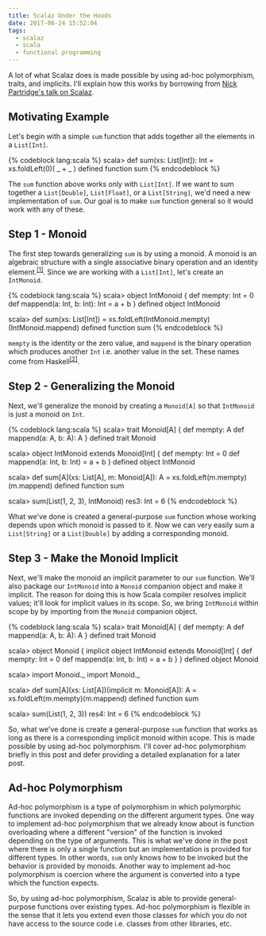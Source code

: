 ```yaml
---
title: Scalaz Under the Hoods
date: 2017-06-24 15:52:04
tags: 
  - scalaz
  - scala 
  - functional programming
---
```


A lot of what Scalaz does is made possible by using ad-hoc polymorphism, traits, and implicits. I'll explain how this works by borrowing from [Nick Partridge's talk on Scalaz](http://bit.ly/c2eTVR).  

## Motivating Example  

Let's begin with a simple `sum` function that adds together all the elements in a `List[Int]`.

{% codeblock lang:scala %}
scala> def sum(xs: List[Int]): Int = xs.foldLeft(0)( _ + _ )
defined function sum
{% endcodeblock %}  

The `sum` function above works only with `List[Int]`. If we want to sum together a `List[Double]`, `List[Float]`, or a `List[String]`, we'd need a new implementation of `sum`. Our goal is to make `sum` function general so it would work with any of these.

## Step 1 - Monoid  

The first step towards generalizing `sum` is by using a monoid. A monoid is an algebraic structure with a single associative binary operation and an identity element.<sup>[[1]](https://en.wikipedia.org/wiki/Monoid)</sup>. Since we are working with a `List[Int]`, let's create an `IntMonoid`.  

{% codeblock lang:scala %}
scala> object IntMonoid {
    def mempty: Int = 0
    def mappend(a: Int, b: Int): Int = a + b
  }
defined object IntMonoid

scala> def sum(xs: List[Int]) = xs.foldLeft(IntMonoid.mempty)(IntMonoid.mappend)
defined function sum
{% endcodeblock %} 

`mempty` is the identity or the zero value, and  `mappend` is the binary operation which produces another `Int` i.e. another value in the set. These names come from Haskell<sup>[[2]](https://en.wikibooks.org/wiki/Haskell/Monoids)</sup>. 

## Step 2 - Generalizing the Monoid  

Next, we'll generalize the monoid by creating a `Monoid[A]` so that `IntMonoid` is just a monoid on `Int`.

{% codeblock lang:scala %}
scala> trait Monoid[A] {
    def mempty: A
    def mappend(a: A, b: A): A
  }
defined trait Monoid

scala> object IntMonoid extends Monoid[Int] {
    def mempty: Int = 0
    def mappend(a: Int, b: Int) = a + b
  }
defined object IntMonoid

scala> def sum[A](xs: List[A], m: Monoid[A]): A = xs.foldLeft(m.mempty)(m.mappend)
defined function sum

scala> sum(List(1, 2, 3), IntMonoid)
res3: Int = 6
{% endcodeblock %}  

What we've done is created a general-purpose `sum` function whose working depends upon which monoid is passed to it. Now we can very easily sum a `List[String]` or a `List[Double]` by adding a corresponding monoid.  

## Step 3 - Make the Monoid Implicit  

Next, we'll make the monoid an implicit parameter to our `sum` function. We'll also package our `IntMonoid` into a `Monoid` companion object and make it implicit. The reason for doing this is how Scala compiler resolves implicit values; it'll look for implicit values in its scope. So, we bring `IntMonoid` within scope by by importing from the `Monoid` companion object.

{% codeblock lang:scala %}
scala> trait Monoid[A] {
    def mempty: A
    def mappend(a: A, b: A): A
  }
defined trait Monoid

scala> object Monoid {
    implicit object IntMonoid extends Monoid[Int] {
      def mempty: Int = 0
      def mappend(a: Int, b: Int) = a + b
    }
  }
defined object Monoid

scala> import Monoid._
import Monoid._

scala> def sum[A](xs: List[A])(implicit m: Monoid[A]): A = xs.foldLeft(m.mempty)(m.mappend)
defined function sum

scala> sum(List(1, 2, 3))
res4: Int = 6
{% endcodeblock %}  

So, what we've done is create a general-purpose `sum` function that works as long as there is a corresponding implicit monoid within scope. This is made possible by using ad-hoc polymorphism. I'll cover ad-hoc polymorphism briefly in this post and defer providing a detailed explanation for a later post.  

## Ad-hoc Polymorphism  

Ad-hoc polymorphism is a type of polymorphism in which polymorphic functions are invoked depending on the different argument types. One way to implement ad-hoc polymorphism that we already know about is function overloading where a different "version" of the function is invoked depending on the type of arguments. This is what we've done in the post where there is only a single function but an implementation is provided for different types. In other words, `sum` only knows how to be invoked but the behavior is provided by monoids. Another way to implement ad-hoc polymorphism is coercion where the argument is converted into a type which the function expects.  

So, by using ad-hoc polymorphism, Scalaz is able to provide general-purpose functions over existing types. Ad-hoc polymorphism is flexible in the sense that it lets you extend even those classes for which you do not have access to the source code i.e. classes from other libraries, etc.